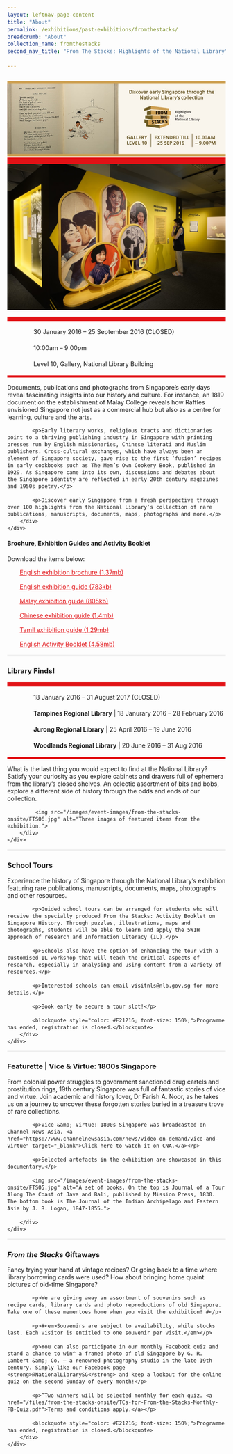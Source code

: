 ```yaml
---
layout: leftnav-page-content
title: "About"
permalink: /exhibitions/past-exhibitions/fromthestacks/
breadcrumb: "About"
collection_name: fromthestacks
second_nav_title: "From The Stacks: Highlights of the National Library"

---
```


<section class="sgds-section__about">
<div class="sgds-container__card">
    <div class="row">
        <div class="col is-full" style="border-bottom: 15px solid #E21216; padding: 12px 0 0 0;">
            <img src="/images/event-images/from-the-stacks-onsite/from-the-stacks-main-image.jpg" alt="A title card labelled From The Stacks: Highlights of the National Library">
        </div>
    </div>    
    <div class="row">
        <div class="col is-full" style="padding: 0 0 12px 0;">
            <img src="/images/event-images/sellingdreamsonsite/selling-dreams_gallery_7.jpg" alt="A photo showing a row of open books in a showcase. They feature beautifully illustrated birds.">
        </div>
    </div>
        <div class="row">
            <div class="col" style="border-top: 10px solid #E21216; border-bottom: 5px solid #E21216;">
                <ul style="list-style: none; margin-left: 0px;">
                    <li style="margin-bottom: 1rem;">
                        <span class="sgds-icon sgds-icon-calendar" style="font-size: 150%; display: inline-block; float: left; vertical-align: middle;"></span>
                        <div style="line-height: 150%; padding-left: 2.3rem;">30 January 2016 – 25 September 2016 (CLOSED)</div>
                    </li> 
                    <li style="margin-bottom: 1rem;">
                        <span class="sgds-icon sgds-icon-clock" style="font-size: 150%; display: inline-block; float: left; vertical-align: middle;"></span>
                        <div style="line-height: 150%; padding-left: 2.3rem;">10:00am – 9:00pm</div>
                    </li>          
                    <li style="margin-bottom: 1rem;">
                        <span class="sgds-icon sgds-icon-map" style="font-size: 150%; display: inline-block; float: left; vertical-align: middle;"></span>
                        <div style="line-height: 150%; padding-left: 2.3rem;">Level 10, Gallery, National Library Building</div>
                    </li>                    
                    </ul>
            </div>
        </div>
</div>
    
<div class="sgds-container__description">
    <div class="row">
        <div class="col is-full padding--top--lg">
            <p>Documents, publications and photographs from Singapore’s early days reveal fascinating insights into our history and culture. For instance, an 1819 document on the establishment of Malay College reveals how Raffles envisioned Singapore not just as a commercial hub but also as a centre for learning, culture and the arts.</p>

            <p>Early literary works, religious tracts and dictionaries point to a thriving publishing industry in Singapore with printing presses run by English missionaries, Chinese literati and Muslim publishers. Cross-cultural exchanges, which have always been an element of Singapore society, gave rise to the first ‘fusion’ recipes in early cookbooks such as The Mem’s Own Cookery Book, published in 1929. As Singapore came into its own, discussions and debates about the Singapore identity are reflected in early 20th century magazines and 1950s poetry.</p>

            <p>Discover early Singapore from a fresh perspective through over 100 highlights from the National Library’s collection of rare publications, manuscripts, documents, maps, photographs and more.</p>
        </div>
    </div>
</div>

<div class="sgds-container__downloads">
    <div class="row">
        <div class="col is-full padding--top--lg">
            <h4>Brochure, Exhibition Guides and Activity Booklet</h4>
            <p style="margin-top: 5px;">Download the items below:</p>
                    <ul style="list-style: none; margin-left: 5px; color: #E21216">
                        <li style="margin-bottom: 1rem;">
                            <a href="/files/from-the-stacks-onsite/MSD172_FTS_BROCHURE_R10_REVISED-FA_low-res.pdf" style="color:#E21216;">English exhibition brochure (1.37mb)</a>
                        </li>                         
                        <li style="margin-bottom: 1rem;">
                            <a href="/files/from-the-stacks-onsite/NLB_From_The_Stacks_-_Exhibition_Guide_English.pdf" style="color:#E21216;">English exhibition guide (783kb)</a>
                        </li>                        
                        <li style="margin-bottom: 1rem;">
                            <a href="/files/from-the-stacks-onsite/NLB_From_The_Stacks_-_Exhibition_Guide_Malay.pdf" style="color:#E21216;">Malay exhibition guide (805kb)</a> 
                        </li>
                        <li style="margin-bottom: 1rem;">
                            <a href="/files/from-the-stacks-onsite/NLB_From_The_Stacks_-_Exhibition_Guide_Chinese.pdf" style="color:#E21216;">Chinese exhibition guide (1.4mb)</a>
                        </li>                         
                        <li style="margin-bottom: 1rem;">
                            <a href="/files/from-the-stacks-onsite/NLB_From_The_Stacks_-_Exhibition_Guide_Tamil_r.pdf" style="color:#E21216;">Tamil exhibition guide (1.29mb)</a>
                        </li>                         
                        <li style="margin-bottom: 1rem;">
                            <a href="/files/from-the-stacks-onsite/NLB_From_The_Stacks_-_Booklet_r.pdf" style="color:#E21216;">English Activity Booklet (4.58mb)</a>
                        </li> 
                    </ul>
        </div>
    </div>
</div>

<div class="sgds-container__line padding--lg">
    <div class="row">
        <div class="col is-12" style="padding: 2px 0; background-color: #efefef;">
        </div>
    </div>
</div>  

<div class="sgds-container__card">
    <div class="row margin--bottom--xs">
        <div class="col is-12 padding--xs">
            <h3><strong>Library Finds!</strong></h3>
        </div>
    </div>
        <div class="row">
            <div class="col" style="border-top: 10px solid #E21216; border-bottom: 5px solid #E21216;">
                <ul style="list-style: none; margin-left: 0px;">
                    <li style="margin-bottom: 1rem;">
                        <span class="sgds-icon sgds-icon-calendar" style="font-size: 150%; display: inline-block; float: left; vertical-align: middle;"></span>
                        <div style="line-height: 150%; padding-left: 2.3rem;">18 January 2016 – 31 August 2017 (CLOSED)</div>
                    </li> 
                    <li style="margin-bottom: 1rem;">
                        <span class="sgds-icon sgds-icon-map" style="font-size: 150%; display: inline-block; float: left; vertical-align: middle;"></span>
                        <div style="line-height: 150%; padding-left: 2.3rem;"><strong>Tampines Regional Library</strong> &#124; 18 Janurary 2016 – 28 February 2016</div>
                    </li>                    
                    <li style="margin-bottom: 1rem;">
                        <div style="line-height: 150%; padding-left: 2.3rem;"><strong>Jurong Regional Library</strong> &#124; 25 April 2016 – 19 June 2016</div>
                    </li>                    
                    <li style="margin-bottom: 1rem;">
                        <div style="line-height: 150%; padding-left: 2.3rem;"><strong>Woodlands Regional Library</strong> &#124; 20 June 2016 – 31 Aug 2016</div>
                    </li>                       
                </ul>
            </div>
        </div>
</div>
    
<div class="sgds-container__description">
    <div class="row">
        <div class="col is-full padding--top--lg">
            <p>What is the last thing you would expect to find at the National Library? Satisfy your curiosity as you explore cabinets and drawers full of ephemera from the library’s closed shelves. An eclectic assortment of bits and bobs, explore a different side of history through the odds and ends of our collection.</p>
            
             <img src="/images/event-images/from-the-stacks-onsite/FTS06.jpg" alt="Three images of featured items from the exhibition.">
        </div>
    </div>
</div>    

<div class="sgds-container__line padding--lg">
    <div class="row">
        <div class="col is-12" style="padding: 2px 0; background-color: #efefef;">
        </div>
    </div>
</div>  

<div class="sgds-container__description">
    <div class="row">
        <div class="col is-full padding--top--lg">
            <h3>School Tours</h3>
            <p>Experience the history of Singapore through the National Library’s exhibition featuring rare publications, manuscripts, documents, maps, photographs and other resources.</p>

            <p>Guided school tours can be arranged for students who will receive the specially produced From the Stacks: Activity Booklet on Singapore History. Through puzzles, illustrations, maps and photographs, students will be able to learn and apply the 5W1H approach of research and Information Literacy (IL).</p>

            <p>Schools also have the option of enhancing the tour with a customised IL workshop that will teach the critical aspects of research, especially in analysing and using content from a variety of resources.</p>

            <p>Interested schools can email visitnls@nlb.gov.sg for more details.</p>

            <p>Book early to secure a tour slot!</p>
            
            <blockquote style="color: #E21216; font-size: 150%;">Programme has ended, registration is closed.</blockquote>
        </div>
    </div>
</div> 

<div class="sgds-container__line padding--lg">
    <div class="row">
        <div class="col is-12" style="padding: 2px 0; background-color: #efefef;">
        </div>
    </div>
</div>  

<div class="sgds-container__description">
    <div class="row">
        <div class="col is-full padding--top--lg">
            <h3>Featurette &#124; Vice &amp; Virtue: 1800s Singapore</h3>
            <p>From colonial power struggles to government sanctioned drug cartels and prostitution rings, 19th century Singapore was full of fantastic stories of vice and virtue. Join academic and history lover, Dr Farish A. Noor, as he takes us on a journey to uncover these forgotten stories buried in a treasure trove of rare collections.</p>

            <p>Vice &amp; Virtue: 1800s Singapore was broadcasted on Channel News Asia. <a href="https://www.channelnewsasia.com/news/video-on-demand/vice-and-virtue" target="_blank">Click here to watch it on CNA.</a></p>

            <p>Selected artefacts in the exhibition are showcased in this documentary.</p>
            
            <img src="/images/event-images/from-the-stacks-onsite/FTS05.jpg" alt="A set of books. On the top is Journal of a Tour Along The Coast of Java and Bali, published by Mission Press, 1830. The bottom book is The Journal of the Indian Archipelago and Eastern Asia by J. R. Logan, 1847-1855.">
            
        </div>
    </div>
</div>    
    
<div class="sgds-container__line padding--lg">
    <div class="row">
        <div class="col is-12" style="padding: 2px 0; background-color: #efefef;">
        </div>
    </div>
</div>  

<div class="sgds-container__description">
    <div class="row">
        <div class="col is-full padding--top--lg">
            <h3><em>From the Stacks</em> Giftaways</h3>
            <p>Fancy trying your hand at vintage recipes? Or going back to a time where library borrowing cards were used? How about bringing home quaint pictures of old-time Singapore?</p>

            <p>We are giving away an assortment of souvenirs such as recipe cards, library cards and photo reproductions of old Singapore. Take one of these mementoes home when you visit the exhibition! #</p>

            <p>#<em>Souvenirs are subject to availability, while stocks last. Each visitor is entitled to one souvenir per visit.</em></p>

            <p>You can also participate in our monthly Facebook quiz and stand a chance to win^ a framed photo of old Singapore by G. R. Lambert &amp; Co. – a renowned photography studio in the late 19th century. Simply like our Facebook page <strong>@NationalLibrarySG</strong> and keep a lookout for the online quiz on the second Sunday of every month!</p>

            <p>^Two winners will be selected monthly for each quiz. <a href="/files/from-the-stacks-onsite/TCs-for-From-the-Stacks-Monthly-FB-Quiz.pdf">Terms and conditions apply.</a></p>
            
            <blockquote style="color: #E21216; font-size: 150%;">Programme has ended, registration is closed.</blockquote>
        </div>
    </div>
</div>
    
</section>

